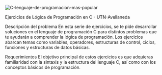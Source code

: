 ![C-lenguaje-de-programacion-mas-popular](https://github.com/damiancubilla27/Ejercicios_en_C/assets/68015497/5c276726-82a8-4bf4-b9d5-b8c293511635)

Ejercicios de Lógica de Programación en C - UTN-Avellaneda

Descripción del problema
En esta serie de ejercicios, se te pide desarrollar soluciones en el lenguaje de programación C para distintos problemas que te ayudarán a comprender la lógica de programación. Los ejercicios abarcan temas como variables, operadores, estructuras de control, ciclos, funciones y estructuras de datos básicas.

Requerimientos
El objetivo principal de estos ejercicios es que adquieras familiaridad con la sintaxis y la estructura del lenguaje C, así como con los conceptos básicos de programación.

